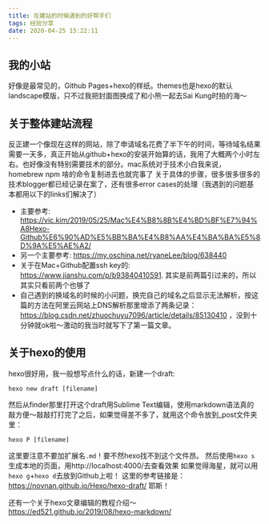 ```yaml
---
title: 在建站的时候遇到的好帮手们
tags: 经验分享
date: 2020-04-25 15:22:11
---
```


## 我的小站
好像是最常见的，Github Pages+hexo的样纸。themes也是hexo的默认landscape模版，只不过我把封面图换成了和小熊一起去Sai Kung时拍的海～
## 关于整体建站流程
反正建一个像现在这样的网站，除了申请域名花费了半下午的时间，等待域名结果需要一天多，真正开始从github+hexo的安装开始算的话，我用了大概两个小时左右。也好像没有特别需要技术的部分。mac系统对于技术小白我来说，homebrew npm 啥的命令复制进去也就完事了
关于具体的步骤，很多很多很多的技术blogger都已经记录在案了，还有很多error cases的处理（我遇到的问题基本都用以下的links们解决了）
- 主要参考: https://vic.kim/2019/05/25/Mac%E4%B8%8B%E4%BD%BF%E7%94%A8Hexo-Github%E6%90%AD%E5%BB%BA%E4%B8%AA%E4%BA%BA%E5%8D%9A%E5%AE%A2/
- 另一个主要参考: https://my.oschina.net/ryaneLee/blog/638440
- 关于在Mac+Github配置ssh key的: https://www.jianshu.com/p/b93840410591. 其实是前两篇引过来的，所以其实只看前两个也够了
- 自己遇到的换域名的时候的小问题，换完自己的域名之后显示无法解析，按这篇的方法在阿里云网站上DNS解析那里增添了两条记录：https://blog.csdn.net/zhuochuyu7096/article/details/85130410 ，没到十分钟就ok啦～激动的我当时就写下了第一篇文章。

## 关于hexo的使用
hexo很好用，我一般想写点什么的话，新建一个draft:
```
hexo new draft [filename]
```
然后从finder那里打开这个draft用Sublime Text编辑，使用markdown语法真的敲方便～敲敲打打完了之后，如果觉得差不多了，就用这个命令放到_post文件夹里：
```
hexo P [filename]
```
这里要注意不要加扩展名`.md`！要不然hexo找不到这个文件昂。
然后使用`hexo s`生成本地的页面，用http://localhost:4000/去查看效果
如果觉得海星，就可以用`hexo g`+`hexo d`去放到Github上啦！
这里的参考链接是：https://novnan.github.io/Hexo/hexo-draft/
耶斯！

还有一个关于hexo文章编辑的教程介绍～
https://ed521.github.io/2019/08/hexo-markdown/

